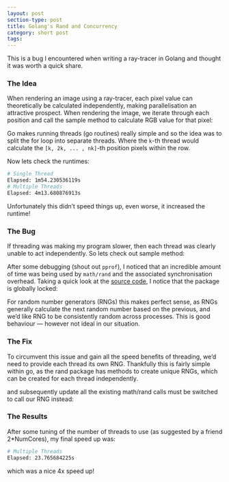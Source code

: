 ```yaml
---
layout: post
section-type: post
title: Golang's Rand and Concurrency
category: short post
tags:
---
```


This is a bug I encountered when writing a ray-tracer in Golang and thought it was worth a quick share.

### The Idea

When rendering an image using a ray-tracer, each pixel value can theoretically be calculated independently, making parallelisation an attractive prospect.
When rendering the image, we iterate through each position and call the sample method to calculate RGB value for that pixel:

<script src="https://gist.github.com/am-khan/2940ff0137aadd7c533fe326b70e855b.js"></script>

Go makes running threads (go routines) really simple and so the idea was to split the for loop into separate threads. Where the `k`-th thread would calculate the `[k, 2k, ... , nk]`-th position pixels within the row.

<script src="https://gist.github.com/am-khan/b05c76681aa330d2ff5c0a222dc2555f.js"></script>

Now lets check the runtimes:

```bash
# Single Thread
Elapsed: 1m54.230536119s
# Multiple Threads
Elapsed: 4m13.680876913s
```

Unfortunately this didn’t speed things up, even worse, it increased the runtime!

### The Bug
If threading was making my program slower, then each thread was clearly unable to act independently. So lets check out sample method:
<script src="https://gist.github.com/am-khan/4ae37cc5edbee98ac52ef0c066c2bdd9.js"></script>

After some debugging (shout out `pprof`), I noticed that an incredible amount of time was being used by `math/rand` and the associated synchronisation overhead. Taking a quick look at the [source code](https://golang.org/src/math/rand/rand.go), I notice that the package is globally locked:
<script src="https://gist.github.com/am-khan/999556ad7507e826824f990ae6b4e09b.js"></script>

For random number generators (RNGs) this makes perfect sense, as RNGs generally calculate the next random number based on the previous, and we’d like RNG to be consistently random across processes. This is good behaviour — however not ideal in our situation.

### The Fix
To circumvent this issue and gain all the speed benefits of threading, we’d need to provide each thread its own RNG. Thankfully this is fairly simple within go, as the rand package has methods to create unique RNGs, which can be created for each thread independently.
<script src="https://gist.github.com/am-khan/cc1c9d0c8260ce5e104f0fdbfaaeb7d8.js"></script>

and subsequently update all the existing math/rand calls must be switched to call our RNG instead:
<script src="https://gist.github.com/am-khan/c6ad8ef81ad781d025a5b7b741ca9ca7.js"></script>

### The Results
After some tuning of the number of threads to use (as suggested by a friend 2*NumCores), my final speed up was:

```bash
# Multiple Threads
Elapsed: 23.765684225s
```
which was a nice 4x speed up!
